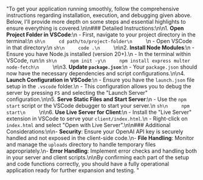 "To get your application running smoothly, follow the comprehensive instructions regarding installation, execution, and debugging given above. Below, I'll provide more depth on some steps and essential highlights to ensure everything is covered.\n\n### Detailed Instructions:\n\n1. **Open Project Folder in VSCode**:\n   - First, navigate to your project directory in the terminal:\n     ```sh\n     cd path/to/project-folder\n     ```\n   - Open VSCode in that directory:\n     ```sh\n     code .\n     ```\n\n2. **Install Node Modules**:\n   - Ensure you have Node.js installed (version 20+).\n   - In the terminal within VSCode, run:\n     ```sh\n     npm init -y\n     npm install express multer node-fetch\n     ```\n\n3. **Update `package.json`**:\n   - Your `package.json` should now have the necessary dependencies and script configurations.\n\n4. **Launch Configuration in VSCode**:\n   - Ensure you have the `launch.json` file setup in the `.vscode` folder.\n   - This configuration allows you to debug the server by pressing `F5` and selecting the \"Launch Server\" configuration.\n\n5. **Serve Static Files and Start Server**:\n   - Use the `npm start` script or the VSCode debugger to start your server.\n     ```sh\n     npm start\n     ```\n\n6. **Use Live Server for Client**:\n   - Install the \"Live Server\" extension in VSCode to serve your `client/index.html`.\n   - Right-click on `index.html` and select \"Open with Live Server”.\n\n### Additional Considerations:\n\n- **Security**: Ensure your OpenAI API key is securely handled and not exposed in the client-side code.\n- **File Handling**: Monitor and manage the `uploads` directory to handle temporary files appropriately.\n- **Error Handling**: Implement error checks and handling both in your server and client scripts.\n\nBy confirming each part of the setup and code functions correctly, you should have a fully operational application ready for further expansion and testing. "
